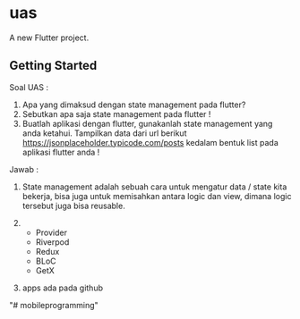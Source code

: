 # uas

A new Flutter project.

## Getting Started
Soal UAS :
1. Apa yang dimaksud dengan state management pada flutter?
2. Sebutkan apa saja state management pada flutter !
3. Buatlah aplikasi dengan flutter, gunakanlah state management
yang anda ketahui. Tampilkan data dari url berikut
https://jsonplaceholder.typicode.com/posts kedalam bentuk list
pada aplikasi flutter anda !

Jawab :
1. State management adalah sebuah cara untuk mengatur data / state kita bekerja, bisa juga untuk memisahkan antara logic dan view, dimana logic tersebut juga bisa reusable.

2. - Provider
   - Riverpod
   - Redux
   - BLoC
   - GetX

3. apps ada pada github



"# mobileprogramming" 

